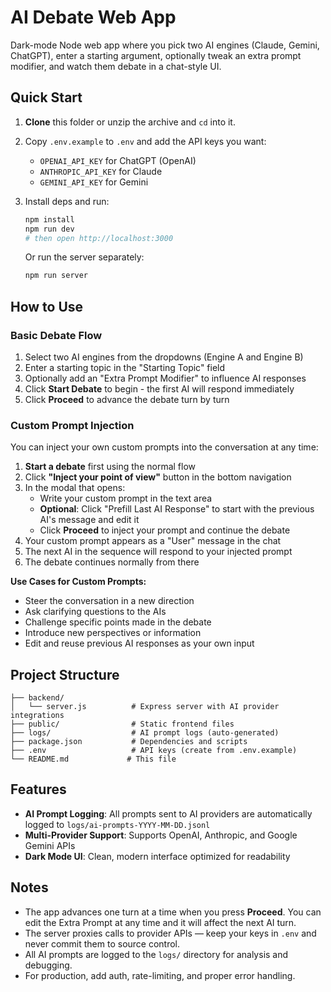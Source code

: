 # AI Debate Web App

Dark-mode Node web app where you pick two AI engines (Claude, Gemini, ChatGPT), enter a starting argument, optionally tweak an extra prompt modifier, and watch them debate in a chat-style UI.

## Quick Start

1. **Clone** this folder or unzip the archive and `cd` into it.
2. Copy `.env.example` to `.env` and add the API keys you want:
   - `OPENAI_API_KEY` for ChatGPT (OpenAI)
   - `ANTHROPIC_API_KEY` for Claude
   - `GEMINI_API_KEY` for Gemini
3. Install deps and run:

   ```bash
   npm install
   npm run dev
   # then open http://localhost:3000
   ```
   
   Or run the server separately:
   ```bash
   npm run server
   ```

## How to Use

### Basic Debate Flow
1. Select two AI engines from the dropdowns (Engine A and Engine B)
2. Enter a starting topic in the "Starting Topic" field
3. Optionally add an "Extra Prompt Modifier" to influence AI responses
4. Click **Start Debate** to begin - the first AI will respond immediately
5. Click **Proceed** to advance the debate turn by turn

### Custom Prompt Injection
You can inject your own custom prompts into the conversation at any time:

1. **Start a debate** first using the normal flow
2. Click **"Inject your point of view"** button in the bottom navigation
3. In the modal that opens:
   - Write your custom prompt in the text area
   - **Optional**: Click "Prefill Last AI Response" to start with the previous AI's message and edit it
   - Click **Proceed** to inject your prompt and continue the debate
4. Your custom prompt appears as a "User" message in the chat
5. The next AI in the sequence will respond to your injected prompt
6. The debate continues normally from there

**Use Cases for Custom Prompts:**
- Steer the conversation in a new direction
- Ask clarifying questions to the AIs
- Challenge specific points made in the debate
- Introduce new perspectives or information
- Edit and reuse previous AI responses as your own input

## Project Structure
```
├── backend/
│   └── server.js          # Express server with AI provider integrations
├── public/                # Static frontend files
├── logs/                  # AI prompt logs (auto-generated)
├── package.json           # Dependencies and scripts
├── .env                   # API keys (create from .env.example)
└── README.md             # This file
```

## Features
- **AI Prompt Logging**: All prompts sent to AI providers are automatically logged to `logs/ai-prompts-YYYY-MM-DD.jsonl`
- **Multi-Provider Support**: Supports OpenAI, Anthropic, and Google Gemini APIs
- **Dark Mode UI**: Clean, modern interface optimized for readability

## Notes
- The app advances one turn at a time when you press **Proceed**. You can edit the Extra Prompt at any time and it will affect the next AI turn.
- The server proxies calls to provider APIs — keep your keys in `.env` and never commit them to source control.
- All AI prompts are logged to the `logs/` directory for analysis and debugging.
- For production, add auth, rate-limiting, and proper error handling.
